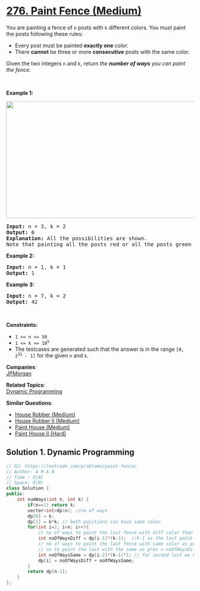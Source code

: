 # [276. Paint Fence (Medium)](https://leetcode.com/problems/paint-fence/)

<p>You are painting a fence of <code>n</code> posts with <code>k</code> different colors. You must paint the posts following these rules:</p>

<ul>
	<li>Every post must be painted <strong>exactly one</strong> color.</li>
	<li>There <strong>cannot</strong> be three or more <strong>consecutive</strong> posts with the same color.</li>
</ul>

<p>Given the two integers <code>n</code> and <code>k</code>, return <em>the <strong>number of ways</strong> you can paint the fence</em>.</p>

<p>&nbsp;</p>
<p><strong>Example 1:</strong></p>
<img alt="" src="https://assets.leetcode.com/uploads/2021/02/28/paintfenceex1.png" style="width: 507px; height: 313px;">
<pre><strong>Input:</strong> n = 3, k = 2
<strong>Output:</strong> 6
<strong>Explanation: </strong>All the possibilities are shown.
Note that painting all the posts red or all the posts green is invalid because there cannot be three posts in a row with the same color.
</pre>

<p><strong>Example 2:</strong></p>

<pre><strong>Input:</strong> n = 1, k = 1
<strong>Output:</strong> 1
</pre>

<p><strong>Example 3:</strong></p>

<pre><strong>Input:</strong> n = 7, k = 2
<strong>Output:</strong> 42
</pre>

<p>&nbsp;</p>
<p><strong>Constraints:</strong></p>

<ul>
	<li><code>1 &lt;= n &lt;= 50</code></li>
	<li><code>1 &lt;= k &lt;= 10<sup>5</sup></code></li>
	<li>The testcases are generated such that the answer is in the range <code>[0, 2<sup>31</sup> - 1]</code> for the given <code>n</code> and <code>k</code>.</li>
</ul>


**Companies**:  
[JPMorgan](https://leetcode.com/company/jpmorgan)

**Related Topics**:  
[Dynamic Programming](https://leetcode.com/tag/dynamic-programming/)

**Similar Questions**:
* [House Robber (Medium)](https://leetcode.com/problems/house-robber/)
* [House Robber II (Medium)](https://leetcode.com/problems/house-robber-ii/)
* [Paint House (Medium)](https://leetcode.com/problems/paint-house/)
* [Paint House II (Hard)](https://leetcode.com/problems/paint-house-ii/)

## Solution 1. Dynamic Programming

```cpp
// OJ: https://leetcode.com/problems/paint-fence/
// Author: A M A N
// Time : O(N)
// Space: O(N)
class Solution {
public:
    int numWays(int n, int k) {
        if(n==1) return k;
        vector<int>dp(n); //no of ways
        dp[0] = k;
        dp[1] = k*k; // both positions can have same color
        for(int i=2; i<n; i++){
            // no of ways to paint the last fence with diff color than prev
            int noOfWaysDiff = dp[i-1]*(k-1);  //k-1 as the last paint can't be the same as prev so we have k-1 options
            // no of ways to paint the last fence with same color as prev. VALID only if prev and prevofprev are diff
            // so to paint the last with the same as prev = noOfWaysDiff at prev (to make prev and prevofprev diff) * k-1 * 1
            int noOfWaysSame = dp[i-2]*(k-1)*1; // for second last we have k-1 options and for last we have only 1 option to keep same
            dp[i] = noOfWaysDiff + noOfWaysSame;
        }
        return dp[n-1];
    }
};
```